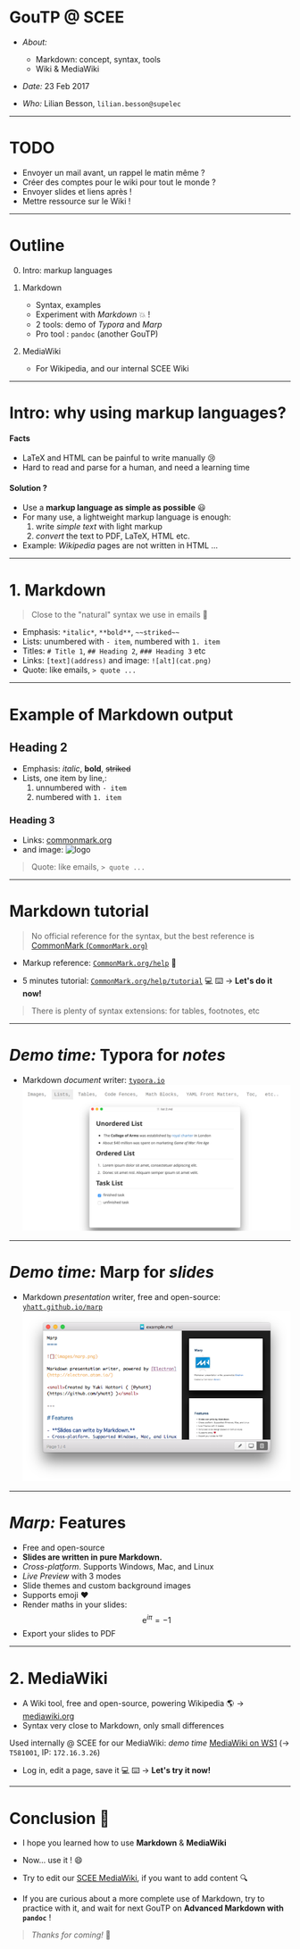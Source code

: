 # GouTP @ SCEE

- *About:*
  - Markdown: concept, syntax, tools
  - Wiki & MediaWiki

- *Date:* 23 Feb 2017

- *Who:* Lilian Besson, `lilian.besson@supelec`

---
# TODO
- Envoyer un mail avant, un rappel le matin même ?
- Créer des comptes pour le wiki pour tout le monde ?
- Envoyer slides et liens après !
- Mettre ressource sur le Wiki !

---
# Outline
0. Intro: markup languages

1. Markdown
   - Syntax, examples
   - Experiment with *Markdown* :boom: !
   - 2 tools: demo of *Typora* and *Marp*
   - Pro tool : `pandoc` (another GouTP)

2. MediaWiki
   - For Wikipedia, and our internal SCEE Wiki

---
# Intro: why using markup languages?
#### Facts
- LaTeX and HTML can be painful to write manually :cry:
- Hard to read and parse for a human, and need a learning time

#### Solution ?
- Use a **markup language as simple as possible** :smiley:
- For many use, a lightweight markup language is enough:
  1. write *simple text* with light markup
  2. *convert* the text to PDF, LaTeX, HTML etc.
- Example: *Wikipedia* pages are not written in HTML ...

---
# 1. Markdown
> Close to the "natural" syntax we use in emails :e-mail:

- Emphasis: `*italic*`, `**bold**`, `~~striked~~`
- Lists: unumbered with `- item`, numbered with `1. item`
- Titles: `# Title 1`, `## Heading 2`, `### Heading 3` etc
- Links: `[text](address)` and image: `![alt](cat.png)`
- Quote: like emails, `> quote ...`

---
# Example of Markdown output
## Heading 2
- Emphasis: *italic*, **bold**, ~~striked~~
- Lists, one item by line,:
  1. unnumbered with `- item`
  2. numbered with `1. item`

### Heading 3
- Links: [commonmark.org](http://commonmark.org)
- and image: ![logo](https://raw.githubusercontent.com/dcurtis/markdown-mark/master/png/66x40-solid.png)
> Quote: like emails, `> quote ...`

---
# Markdown tutorial
> No official reference for the syntax, but the best reference is [CommonMark (`CommonMark.org`)](http://commonmark.org/)

- Markup reference: [`CommonMark.org/help`](http://commonmark.org/help/) :information_desk_person:

- 5 minutes tutorial: [`CommonMark.org/help/tutorial`](http://commonmark.org/help/)
   :computer: :keyboard: → **Let's do it now!**

> There is plenty of syntax extensions: for tables, footnotes, etc

---
# *Demo time:* Typora for *notes*
- Markdown *document* writer:
  [`typora.io`](https://typora.io)
  ![](images/typora_screenshot.png)

---
# *Demo time:* Marp for *slides*

- Markdown *presentation* writer, free and open-source:
  [`yhatt.github.io/marp`](https://yhatt.github.io/marp/)
  ![](images/marp_screenshot.png)

---

# *Marp:* Features
- Free and open-source
- **Slides are written in pure Markdown.**
- *Cross-platform*. Supports Windows, Mac, and Linux
- *Live Preview* with 3 modes
- Slide themes and custom background images
- Supports emoji :heart:
- Render maths in your slides:
  $$\mathrm{e}^{i \pi} = -1$$
- Export your slides to PDF

---
# 2. MediaWiki
- A Wiki tool, free and open-source, powering Wikipedia :earth_americas:
  → [mediawiki.org](https://www.mediawiki.org/)
- Syntax very close to Markdown, only small differences

Used internally @ SCEE for our MediaWiki: *demo time*
[MediaWiki on WS1](http://172.16.3.26) (→ `T581001`, IP: `172.16.3.26`)

- Log in, edit a page, save it
  :computer: :keyboard: → **Let's try it now!**

---
# Conclusion :candy:
- I hope you learned how to use **Markdown** & **MediaWiki**
- Now... use it ! :smile:
- Try to edit our [SCEE MediaWiki](http://172.16.3.26), if you want to add content :mag:

- If you are curious about a more complete use of Markdown, try to practice with it, and wait for next GouTP on **Advanced Markdown with `pandoc`** !


> *Thanks for coming!* :wave:
